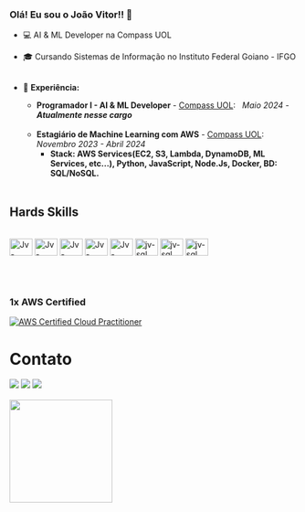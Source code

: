 ### Olá! Eu sou o João Vitor!! 👋

- 💻 AI & ML Developer na Compass UOL
- 🎓 Cursando Sistemas de Informação no Instituto Federal Goiano - IFGO
  <br><br>
- 💼 **Experiência:**
  
  - **Programador I - AI & ML Developer** - <a href="https://compass.uol">Compass UOL</a>:&nbsp;&nbsp; _Maio 2024 - **Atualmente nesse cargo**_
  <br><br>
  - **Estagiário de Machine Learning com AWS** - <a href="https://compass.uol">Compass UOL</a>:&nbsp;&nbsp; _Novembro 2023 - Abril 2024_
      - **Stack: AWS Services(EC2, S3, Lambda, DynamoDB, ML Services, etc...), Python, JavaScript, Node.Js, Docker, BD: SQL/NoSQL.**


  <br>
 ## Hards Skills
<div style="display: inline_block"><br>
  
          
  <img align="center" alt="Jv-csharp" height="30" width="40" src="https://cdn.jsdelivr.net/gh/devicons/devicon/icons/csharp/csharp-original.svg">
  
  <img align="center" alt="Jv-dotnet" height="30" width="40" src="https://cdn.jsdelivr.net/gh/devicons/devicon/icons/dotnetcore/dotnetcore-original.svg">
  <img align="center" alt="Jv-Java" height="30" width="40" src="https://cdn.jsdelivr.net/gh/devicons/devicon/icons/java/java-original-wordmark.svg">
  <img align="center" alt="Jv-spring" height="30" width="40" src="https://cdn.jsdelivr.net/gh/devicons/devicon/icons/spring/spring-original.svg">
  
  <img align="center" alt="Jv-spring" height="30" width="40" src="https://cdn.jsdelivr.net/gh/devicons/devicon/icons/docker/docker-plain-wordmark.svg" />


  <img align="center" alt="jv-sql" height="30" width="40" src="https://cdn.jsdelivr.net/gh/devicons/devicon/icons/amazonwebservices/amazonwebservices-plain-wordmark.svg">
  <img align="center" alt="jv-sql" height="30" width="40" src="https://cdn.jsdelivr.net/gh/devicons/devicon/icons/mysql/mysql-original-wordmark.svg">
  
  <img align="center" alt="jv-sql" height="30" width="40" src="https://cdn.jsdelivr.net/gh/devicons/devicon@latest/icons/microsoftsqlserver/microsoftsqlserver-plain-wordmark.svg">


</div>


<br><br>
### 1x AWS Certified

  
[![AWS Certified Cloud Practitioner](https://images.credly.com/size/130x130/images/00634f82-b07f-4bbd-a6bb-53de397fc3a6/image.png)](https://www.credly.com/badges/cc7f19b4-2576-4c41-ab01-c2f92cae0c58/ "AWS Certified Cloud Practitioner")


 # Contato
<div>
  <a href="https://instagram.com/jviitorsoares" target="_blank"><img src="https://img.shields.io/badge/-Instagram-%23E4405F?style=for-the-badge&logo=instagram&logoColor=white" target="_blank"></a>
</a> 
  <a href = "mailto:jvfs12th@gmail.com"><img src="https://img.shields.io/badge/-Gmail-%23333?style=for-the-badge&logo=gmail&logoColor=white" target="_blank"></a>
  <a href="https://www.linkedin.com/in/jo%C3%A3o-vitor-farias-soares-216870238/" target="_blank"><img src="https://img.shields.io/badge/-LinkedIn-%230077B5?style=for-the-badge&logo=linkedin&logoColor=white" target="_blank"></a> 
  
</div>
<br>

 <div>
  <a href="https://github.com/joaov12">

  <img height="180em" src="https://github-readme-stats.vercel.app/api/top-langs/?username=joaov12&layout=compact&langs_count=7&theme=dracula"/>
</div>
